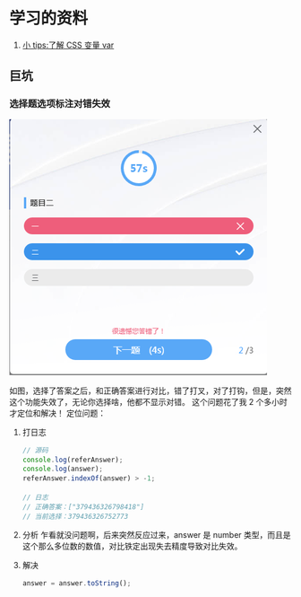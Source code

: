# 学习的资料

1. [小 tips:了解 CSS 变量 var](https://www.zhangxinxu.com/wordpress/2016/11/css-css3-variables-var/comment-page-1/)

## 巨坑

### 选择题选项标注对错失效

![选择题选项标注对错失效](./img/1.png)

如图，选择了答案之后，和正确答案进行对比，错了打叉，对了打钩，但是，突然这个功能失效了，无论你选择啥，他都不显示对错。
这个问题花了我 2 个多小时才定位和解决！
定位问题：

1. 打日志

   ```js
   // 源码
   console.log(referAnswer);
   console.log(answer);
   referAnswer.indexOf(answer) > -1;

   // 日志
   // 正确答案：["379436326798418"]
   // 当前选择：379436326752773
   ```

2. 分析
   乍看就没问题啊，后来突然反应过来，answer 是 number 类型，而且是这个那么多位数的数值，对比铁定出现失去精度导致对比失效。

3. 解决

   ```js
   answer = answer.toString();
   ```
